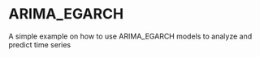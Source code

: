 # ARIMA_EGARCH
A simple example on how to use ARIMA_EGARCH models to analyze and predict time series
